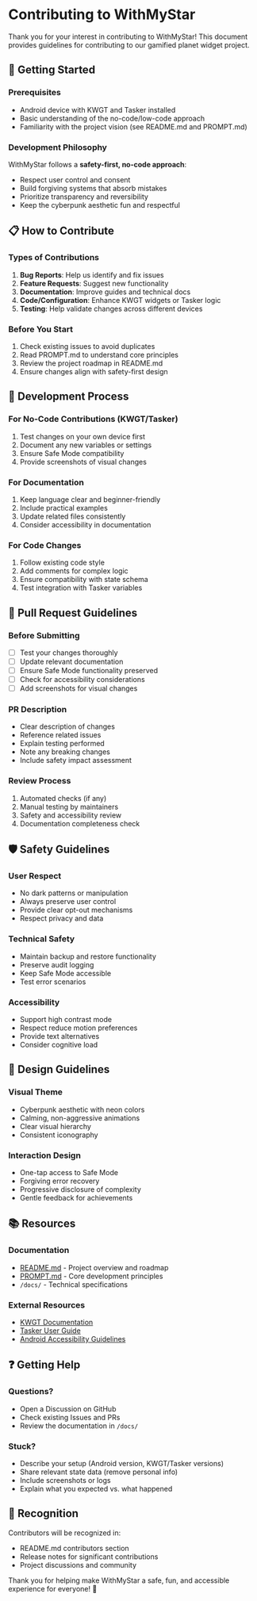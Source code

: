 # Contributing to WithMyStar

Thank you for your interest in contributing to WithMyStar! This document provides guidelines for contributing to our gamified planet widget project.

## 🌟 Getting Started

### Prerequisites
- Android device with KWGT and Tasker installed
- Basic understanding of the no-code/low-code approach
- Familiarity with the project vision (see README.md and PROMPT.md)

### Development Philosophy
WithMyStar follows a **safety-first, no-code approach**:
- Respect user control and consent
- Build forgiving systems that absorb mistakes
- Prioritize transparency and reversibility
- Keep the cyberpunk aesthetic fun and respectful

## 📋 How to Contribute

### Types of Contributions
1. **Bug Reports**: Help us identify and fix issues
2. **Feature Requests**: Suggest new functionality
3. **Documentation**: Improve guides and technical docs
4. **Code/Configuration**: Enhance KWGT widgets or Tasker logic
5. **Testing**: Help validate changes across different devices

### Before You Start
1. Check existing issues to avoid duplicates
2. Read PROMPT.md to understand core principles
3. Review the project roadmap in README.md
4. Ensure changes align with safety-first design

## 🔧 Development Process

### For No-Code Contributions (KWGT/Tasker)
1. Test changes on your own device first
2. Document any new variables or settings
3. Ensure Safe Mode compatibility
4. Provide screenshots of visual changes

### For Documentation
1. Keep language clear and beginner-friendly
2. Include practical examples
3. Update related files consistently
4. Consider accessibility in documentation

### For Code Changes
1. Follow existing code style
2. Add comments for complex logic
3. Ensure compatibility with state schema
4. Test integration with Tasker variables

## 📝 Pull Request Guidelines

### Before Submitting
- [ ] Test your changes thoroughly
- [ ] Update relevant documentation
- [ ] Ensure Safe Mode functionality preserved
- [ ] Check for accessibility considerations
- [ ] Add screenshots for visual changes

### PR Description
- Clear description of changes
- Reference related issues
- Explain testing performed
- Note any breaking changes
- Include safety impact assessment

### Review Process
1. Automated checks (if any)
2. Manual testing by maintainers
3. Safety and accessibility review
4. Documentation completeness check

## 🛡️ Safety Guidelines

### User Respect
- No dark patterns or manipulation
- Always preserve user control
- Provide clear opt-out mechanisms
- Respect privacy and data

### Technical Safety
- Maintain backup and restore functionality
- Preserve audit logging
- Keep Safe Mode accessible
- Test error scenarios

### Accessibility
- Support high contrast mode
- Respect reduce motion preferences
- Provide text alternatives
- Consider cognitive load

## 🎨 Design Guidelines

### Visual Theme
- Cyberpunk aesthetic with neon colors
- Calming, non-aggressive animations
- Clear visual hierarchy
- Consistent iconography

### Interaction Design
- One-tap access to Safe Mode
- Forgiving error recovery
- Progressive disclosure of complexity
- Gentle feedback for achievements

## 📚 Resources

### Documentation
- [README.md](README.md) - Project overview and roadmap
- [PROMPT.md](PROMPT.md) - Core development principles
- `/docs/` - Technical specifications

### External Resources
- [KWGT Documentation](https://help.kustom.rocks/)
- [Tasker User Guide](https://tasker.joaoapps.com/userguide/en/)
- [Android Accessibility Guidelines](https://developer.android.com/guide/topics/ui/accessibility)

## ❓ Getting Help

### Questions?
- Open a Discussion on GitHub
- Check existing Issues and PRs
- Review the documentation in `/docs/`

### Stuck?
- Describe your setup (Android version, KWGT/Tasker versions)
- Share relevant state data (remove personal info)
- Include screenshots or logs
- Explain what you expected vs. what happened

## 🎉 Recognition

Contributors will be recognized in:
- README.md contributors section
- Release notes for significant contributions
- Project discussions and community

Thank you for helping make WithMyStar a safe, fun, and accessible experience for everyone! 🚀